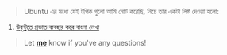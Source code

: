 > Ubuntu এর মধ্যে যেই টপিক গুলো আমি নোট করেছি, নিচে তার একটা লিষ্ট দেওয়া হলো:


1. [উবুন্টুতে প্রভাত ব্যবহার করে বাংলা লেখা]()


> Let **[me](https://www.facebook.com/shoriot)** know if you've any questions!